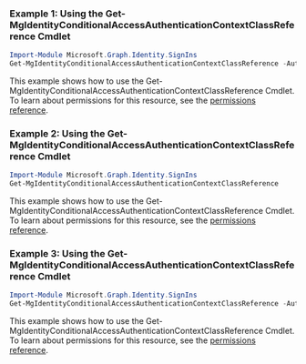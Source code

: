 ### Example 1: Using the Get-MgIdentityConditionalAccessAuthenticationContextClassReference Cmdlet
```powershell
Import-Module Microsoft.Graph.Identity.SignIns
Get-MgIdentityConditionalAccessAuthenticationContextClassReference -AuthenticationContextClassReferenceId $authenticationContextClassReferenceId
```
This example shows how to use the Get-MgIdentityConditionalAccessAuthenticationContextClassReference Cmdlet.
To learn about permissions for this resource, see the [permissions reference](/graph/permissions-reference).
### Example 2: Using the Get-MgIdentityConditionalAccessAuthenticationContextClassReference Cmdlet
```powershell
Import-Module Microsoft.Graph.Identity.SignIns
Get-MgIdentityConditionalAccessAuthenticationContextClassReference
```
This example shows how to use the Get-MgIdentityConditionalAccessAuthenticationContextClassReference Cmdlet.
To learn about permissions for this resource, see the [permissions reference](/graph/permissions-reference).
### Example 3: Using the Get-MgIdentityConditionalAccessAuthenticationContextClassReference Cmdlet
```powershell
Import-Module Microsoft.Graph.Identity.SignIns
Get-MgIdentityConditionalAccessAuthenticationContextClassReference -AuthenticationContextClassReferenceId $authenticationContextClassReferenceId
```
This example shows how to use the Get-MgIdentityConditionalAccessAuthenticationContextClassReference Cmdlet.
To learn about permissions for this resource, see the [permissions reference](/graph/permissions-reference).
